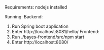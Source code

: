 Requirements:
nodejs installed

Running:
Backend:
1. Run Spring boot application
2. Enter http://localhost:8081/hello/
Frontend:
1. Run ./bayes-frontend/src/npm start
2. Enter http://localhost:8080/